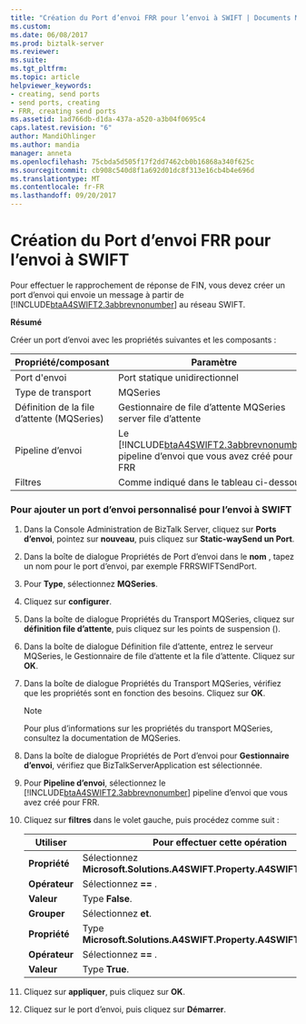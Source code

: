 ```yaml
---
title: "Création du Port d’envoi FRR pour l’envoi à SWIFT | Documents Microsoft"
ms.custom: 
ms.date: 06/08/2017
ms.prod: biztalk-server
ms.reviewer: 
ms.suite: 
ms.tgt_pltfrm: 
ms.topic: article
helpviewer_keywords:
- creating, send ports
- send ports, creating
- FRR, creating send ports
ms.assetid: 1ad766db-d1da-437a-a520-a3b04f0695c4
caps.latest.revision: "6"
author: MandiOhlinger
ms.author: mandia
manager: anneta
ms.openlocfilehash: 75cbda5d505f17f2dd7462cb0b16868a340f625c
ms.sourcegitcommit: cb908c540d8f1a692d01dc8f313e16cb4b4e696d
ms.translationtype: MT
ms.contentlocale: fr-FR
ms.lasthandoff: 09/20/2017
---
```

# <a name="creating-the-frr-send-port-for-sending-to-swift"></a>Création du Port d’envoi FRR pour l’envoi à SWIFT
Pour effectuer le rapprochement de réponse de FIN, vous devez créer un port d’envoi qui envoie un message à partir de [!INCLUDE[btaA4SWIFT2.3abbrevnonumber](../../includes/btaa4swift2-3abbrevnonumber-md.md)] au réseau SWIFT.  
  
 **Résumé**  
  
 Créer un port d’envoi avec les propriétés suivantes et les composants :  
  
|Propriété/composant|Paramètre|  
|-------------------------|-------------|  
|Port d'envoi|Port statique unidirectionnel|  
|Type de transport |MQSeries|  
|Définition de la file d’attente (MQSeries)|Gestionnaire de file d’attente MQSeries server file d’attente|  
|Pipeline d’envoi|Le [!INCLUDE[btaA4SWIFT2.3abbrevnonumber](../../includes/btaa4swift2-3abbrevnonumber-md.md)] pipeline d’envoi que vous avez créé pour FRR|  
|Filtres|Comme indiqué dans le tableau ci-dessous|  
  
### <a name="to-add-a-custom-send-port-for-sending-to-swift"></a>Pour ajouter un port d’envoi personnalisé pour l’envoi à SWIFT  
  
1.  Dans la Console Administration de BizTalk Server, cliquez sur **Ports d’envoi**, pointez sur **nouveau**, puis cliquez sur **Static-waySend un Port**.  
  
2.  Dans la boîte de dialogue Propriétés de Port d’envoi dans le **nom** , tapez un nom pour le port d’envoi, par exemple FRRSWIFTSendPort.  
  
3.  Pour **Type**, sélectionnez **MQSeries**.  
  
4.  Cliquez sur **configurer**.  
  
5.  Dans la boîte de dialogue Propriétés du Transport MQSeries, cliquez sur **définition file d’attente**, puis cliquez sur les points de suspension ().  
  
6.  Dans la boîte de dialogue Définition file d’attente, entrez le serveur MQSeries, le Gestionnaire de file d’attente et la file d’attente. Cliquez sur **OK**.  
  
7.  Dans la boîte de dialogue Propriétés du Transport MQSeries, vérifiez que les propriétés sont en fonction des besoins. Cliquez sur **OK**.  
  
    > [!NOTE]
    >  Pour plus d’informations sur les propriétés du transport MQSeries, consultez la documentation de MQSeries.  
  
8.  Dans la boîte de dialogue Propriétés de Port d’envoi pour **Gestionnaire d’envoi**, vérifiez que BizTalkServerApplication est sélectionnée.  
  
9. Pour **Pipeline d’envoi**, sélectionnez le [!INCLUDE[btaA4SWIFT2.3abbrevnonumber](../../includes/btaa4swift2-3abbrevnonumber-md.md)] pipeline d’envoi que vous avez créé pour FRR.  
  
10. Cliquez sur **filtres** dans le volet gauche, puis procédez comme suit :  
  
    |Utiliser|Pour effectuer cette opération|  
    |--------------|----------------|  
    |**Propriété**|Sélectionnez **Microsoft.Solutions.A4SWIFT.Property.A4SWIFT_Failed**.|  
    |**Opérateur**|Sélectionnez  **==** .|  
    |**Valeur**|Type **False**.|  
    |**Grouper**|Sélectionnez **et**.|  
    |**Propriété**|Type **Microsoft.Solutions.A4SWIFT.Property.A4SWIFT_SwiftBound**.|  
    |**Opérateur**|Sélectionnez  **==** .|  
    |**Valeur**|Type **True**.|  
  
11. Cliquez sur **appliquer**, puis cliquez sur **OK**.  
  
12. Cliquez sur le port d’envoi, puis cliquez sur **Démarrer**.